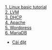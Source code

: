 [1. Linux basic tutorial](25-bai-Linux)  
[2. LVM](LVM)  
[3. DHCP](DHCP)   
[4. Apache](Apache)  
[5. Wordpress]()  
[6. MariaDB]()
- [Cài đặt](MariaDB/install.md)  
